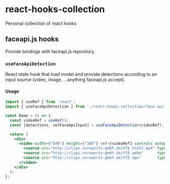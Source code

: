 # react-hooks-collection
Personal collection of react hooks

## faceapi.js hooks
Provide bindings with faceapi.js repository.

### `useFaceApiDetection`

React state hook that load model and provide detections according to an input source (video, image, ...anything faceapi.js accept).


#### Usage

```jsx
import { useRef } from 'react';
import { useFaceApiDetection } from './react-hooks-collection/face-api.js';

const Demo = () => {
  const videoRef = useRef();
  const [detections, setFaceApiInput] = useFaceApiDetection(videoRef);

  return (
    <div>
      <video width={"640"} height={"360"} ref={videoRef} controls autoplay>
        <source src="http://clips.vorwaerts-gmbh.de/VfE_html5.mp4" type="video/mp4"  /><!-- Safari / iOS, IE9 -->
        <source src="http://clips.vorwaerts-gmbh.de/VfE.webm"      type="video/webm" /><!-- Chrome10+, Ffx4+, Opera10.6+ -->
        <source src="http://clips.vorwaerts-gmbh.de/VfE.ogv"       type="video/ogg"  /><!-- Firefox3.6+ / Opera 10.5+ -->
      </video>
    </div>
  );
};
```
